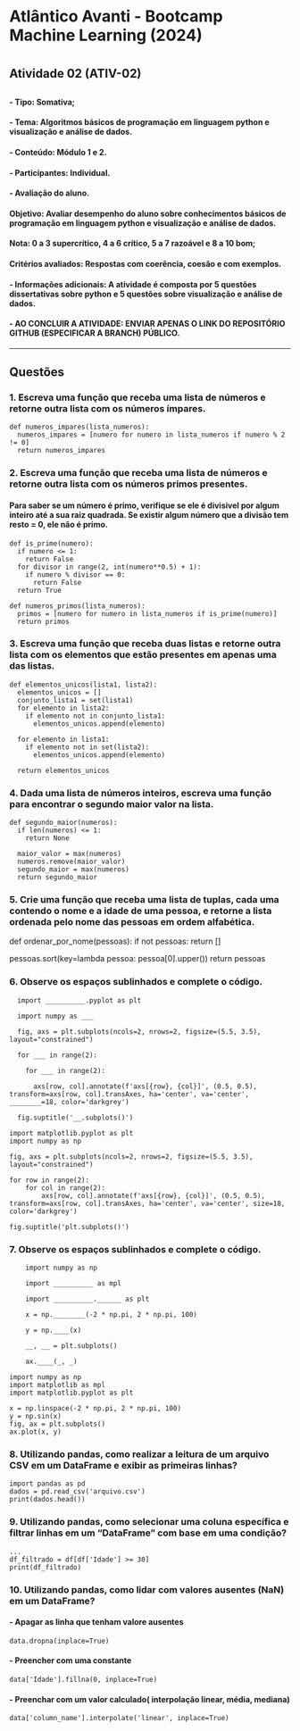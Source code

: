 # Atlântico Avanti - Bootcamp Machine Learning (2024)
#
## Atividade 02 (ATIV-02)
##
#### - Tipo: Somativa;
#### - Tema: Algoritmos básicos de programação em linguagem python e visualização e análise de dados.
#### - Conteúdo: Módulo 1 e 2.
#### - Participantes: Individual.
#### - Avaliação do aluno.

#### Objetivo: Avaliar desempenho do aluno sobre conhecimentos básicos de programação em linguagem python e visualização e análise de dados.
#### Nota: 0 a 3 supercrítico, 4 a 6 crítico, 5 a 7 razoável e 8 a 10 bom;
#### Critérios avaliados: Respostas com coerência, coesão e com exemplos.

#### - Informações adicionais: A atividade é composta por 5 questões dissertativas sobre python e 5 questões sobre visualização e análise de dados.

#### - AO CONCLUIR A ATIVIDADE: ENVIAR APENAS O LINK DO REPOSITÓRIO GITHUB (ESPECIFICAR A BRANCH) PÚBLICO.

--------------
## Questões

### 1. Escreva uma função que receba uma lista de números e retorne outra lista com os números ímpares.

    def numeros_impares(lista_numeros):
      numeros_impares = [numero for numero in lista_numeros if numero % 2 != 0]
      return numeros_impares

### 2. Escreva uma função que receba uma lista de números e retorne outra lista com os números primos presentes.

#### Para saber se um número é primo, verifique se ele é divisivel por algum inteiro até a sua raiz quadrada. Se existir algum número que a divisão tem resto = 0, ele não é primo.

    def is_prime(numero):
      if numero <= 1:
        return False
      for divisor in range(2, int(numero**0.5) + 1):
        if numero % divisor == 0:
          return False
      return True

    def numeros_primos(lista_numeros):
      primos = [numero for numero in lista_numeros if is_prime(numero)]
      return primos

### 3. Escreva uma função que receba duas listas e retorne outra lista com os elementos que estão presentes em apenas uma das listas.

    def elementos_unicos(lista1, lista2):
      elementos_unicos = []
      conjunto_lista1 = set(lista1)
      for elemento in lista2:
        if elemento not in conjunto_lista1:
          elementos_unicos.append(elemento)

      for elemento in lista1:
        if elemento not in set(lista2):
          elementos_unicos.append(elemento)

      return elementos_unicos

### 4. Dada uma lista de números inteiros, escreva uma função para encontrar o segundo maior valor na lista.

    def segundo_maior(numeros):
      if len(numeros) <= 1:
        return None
    
      maior_valor = max(numeros)
      numeros.remove(maior_valor)
      segundo_maior = max(numeros)
      return segundo_maior


### 5. Crie uma função que receba uma lista de tuplas, cada uma contendo o nome e a idade de uma pessoa, e retorne a lista ordenada pelo nome das pessoas em ordem alfabética.

def ordenar_por_nome(pessoas):
  if not pessoas:
    return []
  
  pessoas.sort(key=lambda pessoa: pessoa[0].upper())
  return pessoas

### 6. Observe os espaços sublinhados e complete o código.

```
  import __________.pyplot as plt

  import numpy as ___

  fig, axs = plt.subplots(ncols=2, nrows=2, figsize=(5.5, 3.5), layout="constrained")

  for ___ in range(2):

    for ___ in range(2):

      axs[row, col].annotate(f'axs[{row}, {col}]', (0.5, 0.5), transform=axs[row, col].transAxes, ha='center', va='center', ________=18, color='darkgrey')

  fig.suptitle('__.subplots()')
```

    import matplotlib.pyplot as plt
    import numpy as np

    fig, axs = plt.subplots(ncols=2, nrows=2, figsize=(5.5, 3.5), layout="constrained")

    for row in range(2):
        for col in range(2):
            axs[row, col].annotate(f'axs[{row}, {col}]', (0.5, 0.5), transform=axs[row, col].transAxes, ha='center', va='center', size=18, color='darkgrey')

    fig.suptitle('plt.subplots()')

### 7. Observe os espaços sublinhados e complete o código.

```
    import numpy as np

    import __________ as mpl

    import __________.______ as plt

    x = np.________(-2 * np.pi, 2 * np.pi, 100)

    y = np.____(x)

    __, __ = plt.subplots()

    ax.____(_, _)
```

    import numpy as np
    import matplotlib as mpl
    import matplotlib.pyplot as plt

    x = np.linspace(-2 * np.pi, 2 * np.pi, 100)
    y = np.sin(x)
    fig, ax = plt.subplots()
    ax.plot(x, y)

### 8. Utilizando pandas, como realizar a leitura de um arquivo CSV em um DataFrame e exibir as primeiras linhas?

    import pandas as pd
    dados = pd.read_csv('arquivo.csv')
    print(dados.head())

### 9. Utilizando pandas, como selecionar uma coluna específica e filtrar linhas em um “DataFrame” com base em uma condição?

    ...
    df_filtrado = df[df['Idade'] >= 30]
    print(df_filtrado)
    
### 10. Utilizando pandas, como lidar com valores ausentes (NaN) em um DataFrame?

#### - Apagar as linha que tenham valore ausentes

    data.dropna(inplace=True)

#### - Preencher com uma constante

    data['Idade'].fillna(0, inplace=True)

#### - Preenchar com um valor calculado( interpolação linear, média, mediana)

    data['column_name'].interpolate('linear', inplace=True)



    

